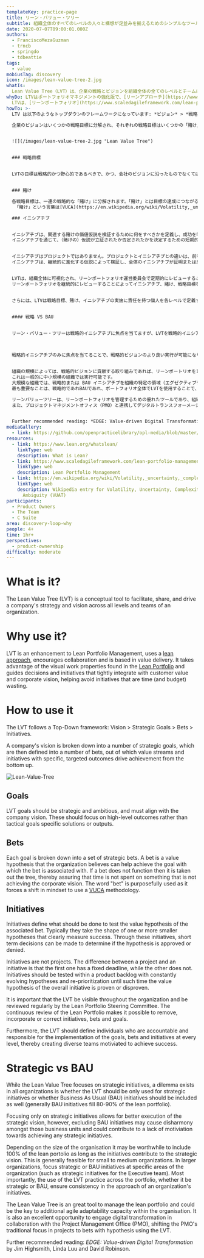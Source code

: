 ```yaml
---
templateKey: practice-page
title: リーン・バリュー・ツリー
subtitle: 組織全体のすべてのレベルの人々と構想が足並みを揃えるためのシンプルなツール
date: 2020-07-07T09:00:01.000Z
authors:
  - FranciscoMezaGuzman
  - trncb
  - springdo
  - tdbeattie
tags:
  - value
mobiusTag: discovery
icon: /images/lean-value-tree-2.jpg
whatIs: 
  Lean Value Tree（LVT）は、企業の戦略とビジョンを組織全体の全てのレベルとチームに共有・駆動するための概念ツールです。
whyDo: LTVはポートフォリオマネジメントの強化版で、[リーンアプローチ](https://www.lean.org/whatslean/) を使用して、価値提供を基礎としたコラボレーション促進します。
  LTVは、[リーンポートフォリオ](https://www.scaledagileframework.com/lean-portfolio-management/) にみられる視覚的作業特性を活用し、顧客価値や企業ビジョンと密接に統合した意思決定や構想を導き、時間（と予算）を浪費する構想を回避します。
howTo: >-
  LTV は以下のようなトップダウンのフレームワークになっています: *ビジョン* > *戦略目標* > *賭け* > *イニシアチブ*

  企業のビジョンはいくつかの戦略目標に分解され、それぞれの戦略目標はいくつかの「賭け」（訳注：何らかのリスクとリターンが想定される取り組みや計画）として定義されます。そして、賭けは具体的で絞り込まれたアウトカムをもつバリューストリームや構想がボトムアップによって推進され達成を目指します。


  ![](/images/lean-value-tree-2.jpg "Lean Value Tree")


  ### 戦略目標


  LVTの目標は戦略的かつ野心的であるべきで、かつ、会社のビジョンに沿ったものでなくてはなりません。また、それらは戦術的な具体的な解決策やアウトプットではなく、ハイレベルな成果に焦点が当てられているべきです。


  ### 賭け

  各戦略目標は、一連の戦略的な「賭け」に分解されます。「賭け」とは目標の達成につながると会社が考える価値仮説です。「賭け」が機能しない場合、その「賭け」はツリーから外され、企業ビジョンの達成につながらないことに時間を浪費しないようにします。
   「賭け」という言葉は[VUCA](https://en.wikipedia.org/wiki/Volatility,_uncertainty,_complexity_and_ambiguity) の方法論を使用するための考え方の転換を強制するために、意図的に使われています。

  ### イニシアチブ


  イニシアチブは、関連する賭けの価値仮説を検証するために何をすべきかを定義し、成功を明確に測定する1つ以上の（「賭け」て定義される仮説より）小さな仮説の形をとります。
  イニシアチブを通じて、（賭けの）仮説が立証されたか否定されたかを決定するための短期的な意思決定を行うことができます。


  イニシアチブはプロジェクトではありません。プロジェクトとイニシアチブとの違いは、前者には期限があり、後者にはないことです。
  イニシアチブは、継続的に進化する仮説によって検証し、全体のイニシアチブが証明または反証されるまで繰り返し優先順位付けされるべきです。


  LVTは、組織全体に可視化され、リーンポートフォリオ運営委員会で定期的にレビューすることが重要です。
  リーンポートフォリオを継続的にレビューすることによってイニシアチブ、賭け、戦略目標を削除、追加、修正することが可能になります。


  さらには、LTVは戦略目標、賭け、イニシアチブの実施に責任を持つ個人を各レベルで定義することで、成功へのモチベーションを高めた多様なチームを形成します。


  #### 戦略 VS BAU


  リーン・バリュー・ツリーは戦略的イニシアチブに焦点を当てますが、LVTを戦略的イニシアチブにのみ使用すべきか、それともBAU（Business As Usual）イニシアチブも含めるべきかというジレンマがすべての組織に存在します（一般的にBAUイニシアチブはリーン・ポートフォリオの80～90％を占める）。
  


  戦略的イニシアチブのみに焦点を当てることで、戦略的ビジョンのより良い実行が可能になりますが、BAUイニシアチブを除外することで、それらのビジネスユニット間の不調和を引き起こし、戦略的イニシアチブの達成に向けたモチベーションの欠如につながる可能性があります。


  組織の規模によっては、戦略的ビジョンに貢献する取り組みであれば、リーンポートリオを100％含める価値がある場合もあります。
  これは一般的に中小規模の組織では実行可能です。
  大規模な組織では、戦略的または BAU イニシアチブを組織の特定の領域（エグゼクティブチームの戦略的イニシアチ ブなど）に集中させます。
  最も重要なことは、戦略的であれBAUであれ、ポートフォリオ全体でLVTを使用することで、組織のイニシアティブのアプローチの一貫性を確保することです。

  リーンバリューツリーは、リーンポートフォリオを管理するための優れたツールであり、組織内にアジャイル適応能力を追加する鍵となり得ます。
  また、プロジェクトマネジメントオフィス（PMO）と連携してデジタルトランスフォーメーションに取り組む絶好の機会であり、PMOのプロジェクトにおける従来の焦点を、LVTを使用した仮説に賭けることにシフトさせることができます。


  Further recommended reading: *EDGE: Value-driven Digital Transformation* by Jim Highsmith, Linda Luu and David Robinson.
mediaGallery:
  - link: https://github.com/openpracticelibrary/opl-media/blob/master/images/Lean%20Value%20Tree%202.jpg?raw=true
resources:
  - link: https://www.lean.org/whatslean/
    linkType: web
    description: What is Lean?
  - link: https://www.scaledagileframework.com/lean-portfolio-management/
    linkType: web
    description: Lean Portfolio Management
  - link: https://en.wikipedia.org/wiki/Volatility,_uncertainty,_complexity_and_ambiguity
    linkType: web
    description: Wikipedia entry for Volatility, Uncertainty, Complexity and
      Ambiguity (VUAT)
participants:
  - Product Owners
  - The Team
  - C Suite
area: discovery-loop-why
people: 4+
time: 1hr+
perspectives:
  - product-ownership
difficulty: moderate
---
```

# What is it?

The Lean Value Tree (LVT) is a conceptual tool to facilitate, share, and drive a company's strategy and vision across all levels and teams of an organization.

# Why use it?

LVT is an enhancement to Lean Portfolio Management, uses a [lean approach](https://www.lean.org/whatslean/), encourages collaboration and is based in value delivery. It takes advantage of the visual work properties found in the [Lean Portfolio](https://www.scaledagileframework.com/lean-portfolio-management/) and guides decisions and initiatives that tightly integrate with customer value and corporate vision, helping avoid initiatives that are time (and budget) wasting.

# How to use it

The LVT follows a Top-Down framework: Vision > Strategic Goals > Bets > Initiatives.

A company's vision is broken down into a number of strategic goals, which are then defined into a number of bets, out of which value streams and initiatives with specific, targeted outcomes drive achievement from the bottom up.

![Lean-Value-Tree](/images/lean-value-tree.jpg)

## Goals

LVT goals should be strategic and ambitious, and must align with the company vision. These should focus on high-level outcomes rather than tactical goals specific solutions or outputs.

## Bets

Each goal is broken down into a set of strategic bets. A bet is a value hypothesis that the organization believes can help achieve the goal with which the bet is associated with. If a bet does not function then it is taken out the tree, thereby assuring that time is not spent on something that is not achieving the corporate vision. The word "bet" is purposefully used as it forces a shift in mindset to use a [VUCA](https://en.wikipedia.org/wiki/Volatility,_uncertainty,_complexity_and_ambiguity) methodology.

## Initiatives

Initiatives define what should be done to test the value hypothesis of the associated bet. Typically they take the shape of one or more smaller hypotheses that clearly measure success. Through these initiatives, short term decisions can be made to determine if the hypothesis is approved or denied.

Initiatives are not projects. The difference between a project and an initiative is that the first one has a fixed deadline, while the other does not. Initiatives should be tested within a product backlog with constantly evolving hypotheses and re-prioritization until such time the value hypothesis of the overall initiative is proven or disproven.

It is important that the LVT be visible throughout the organization and be reviewed regularly by the Lean Portfolio Steering Committee. The continuous review of the Lean Portfolio makes it possible to remove, incorporate or correct initiatives, bets and goals.

Furthermore, the LVT should define individuals who are accountable and responsible for the implementation of the goals, bets and initiatives at every level, thereby creating diverse teams motiviated to achieve success.

# Strategic vs BAU

While the Lean Value Tree focuses on strategic initiatives, a dilemma exists in all organizations is whether the LVT should be only used for strategic initiatives or whether Business As Usual (BAU) initiatives should be included as well (generally BAU initiatives fill 80-90% of the lean portfolio).

Focusing only on strategic initiatives allows for better execution of the strategic vision, however, excluding BAU initiatives may cause disharmony amongst those business units and could contribute to a lack of motiviation towards achieving any strategic initiatives.

Depending on the size of the organisation it may be worthwhile to include 100% of the lean portolio as long as the initiatives contribute to the strategic vision. This is generally feasible for small to medium organizations. In larger organizations, focus strategic or BAU initiatives at specific areas of the organization (such as strategic initiatives for the Executive team). Most importantly, the use of the LVT practice across the portfolio, whether it be strategic or BAU, ensure consistency in the approach of an organization's initiatives.

The Lean Value Tree is an great tool to manage the lean portfolio and could be the key to additional agile adaptability capacity within the organisation. It is also an excellent opportunity to engage digital transformation in collaboration with the Project Management Office (PMO), shifting the PMO's traditional focus in projects to bets with hypothesis using the LVT.

Further recommended reading: *EDGE: Value-driven Digital Transformation* by Jim Highsmith, Linda Luu and David Robinson.
